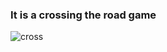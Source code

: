 ### It is a crossing the road game


![cross](https://raw.githubusercontent.com/onursercanyilmaz/PythonLogs/master/CrossyRoadTurtle/cross.png)

